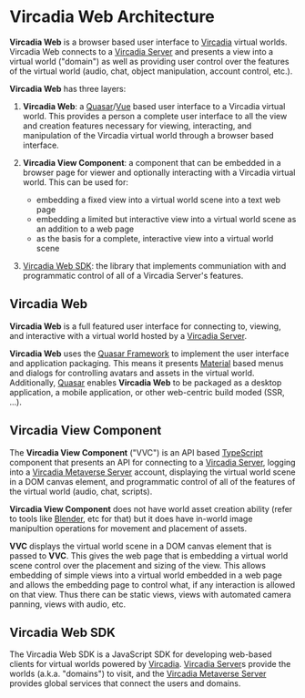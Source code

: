 # Vircadia Web Architecture

**Vircadia Web** is a browser based user interface to [Vircadia] virtual worlds.
Vircadia Web connects to a [Vircadia Server] and presents a view into a 
virtual world ("domain") as well as providing user control over the features
of the virtual world (audio, chat, object manipulation, account control, etc.).

**Vircadia Web** has three layers:

1. **Vircadia Web**: a [Quasar]/[Vue] based user interface to a Vircadia
    virtual world. This provides a person a complete user interface
    to all the view and creation features necessary for viewing, interacting,
    and manipulation of the Vircadia virtual world through a browser
    based interface.
2. **Vircadia View Component**: a component that can be embedded in a browser
    page for viewer and optionally interacting with a Vircadia virtual world.
    This can be used for:

    * embedding a fixed view into a virtual world scene into a text web page
    * embedding a limited but interactive view into a virtual world scene
      as an addition to a web page
    * as the basis for a complete, interactive view into a virtual world scene

3. [Vircadia Web SDK]: the library that implements communiation with and
    programmatic control of all of a Vircadia Server's features.

## Vircadia Web

**Vircadia Web** is a full featured user interface for connecting to,
viewing, and interactive with a virtual world hosted by a [Vircadia Server].

**Vircadia Web** uses the [Quasar Framework] to implement the user interface
and application packaging. This means it presents [Material] based menus and
dialogs for controlling avatars and assets in the virtual world. Additionally,
[Quasar] enables **Vircadia Web** to be packaged as a desktop application, a
mobile application, or other web-centric build moded (SSR, ...).

## Vircadia View Component

The **Vircadia View Component** ("VVC") is an API based [TypeScript] component that 
presents an API for connecting to a [Vircadia Server], logging into a
[Vircadia Metaverse Server] account, displaying the virtual world scene
in a DOM canvas element, and programmatic control of all of the features
of the virtual world (audio, chat, scripts).

**Vircadia View Component** does not have world asset creation ability
(refer to tools like [Blender], etc for that) but it does have in-world
image manipultion operations for movement and placement of assets.

**VVC** displays the virtual world scene in a DOM canvas element that is
passed to **VVC**. This gives the web page that is embedding a virtual world
scene control over the placement and sizing of the view.
This allows embedding of simple views into a virtual world embedded
in a web page and allows the embedding page to control what, if any interaction
is allowed on that view. Thus there can be static views, views with automated
camera panning, views with audio, etc.

## Vircadia Web SDK

The Vircadia Web SDK is a JavaScript SDK for developing web-based clients for
virtual worlds powered by [Vircadia].
[Vircadia Server]s provide the worlds (a.k.a. "domains") to visit,
and the [Vircadia Metaverse Server] provides global services that connect the users and domains. 

[Vircadia]: https://vircadia.com
[Vircadia Web SDK]: https://github.com/vircadia/vircadia-web-sdk
[Vircadia Server]: https://github.com/vircadia/vircadia
[Vircadia Metaverse Server]: https://github.com/vircadia/Iamus
[TypeScript]: https://www.typescriptlang.org/
[Quasar]: https://quasar.dev/
[Quasar Framework]: https://quasar.dev/
[Material]: https://material.io/
[Vue]: https://vuejs.org/
[NodeJS]: https://nodejs.org/en/
[Blender]: https://www.blender.org/